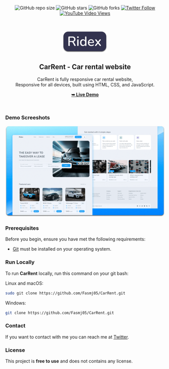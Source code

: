 <div align="center">
  
  ![GitHub repo size](https://img.shields.io/github/repo-size/Fasmj05/CarRent)
  ![GitHub stars](https://img.shields.io/github/stars/Fasmj05/CarRent?style=social)
  ![GitHub forks](https://img.shields.io/github/forks/Fasmj05/CarRent?style=social)
[![Twitter Follow](https://img.shields.io/twitter/follow/fasmj05_?style=social)](https://twitter.com/intent/follow?screen_name=fasmj05_)
  [![YouTube Video Views](https://img.shields.io/youtube/views/DJAK-KODM5E?style=social)](https://youtu.be/DJAK-KODM5E)

  <br />
  <br />
  
  <img src="./readme-images/project-logo.png" />

  <h2 align="center">CarRent - Car rental website</h2>

  CarRent is fully responsive car rental website, <br />Responsive for all devices, built using HTML, CSS, and JavaScript.

  <a href="https://Fasmj05.github.io/CarRent/"><strong>➥ Live Demo</strong></a>

</div>

<br />

### Demo Screeshots

![Ridex Desktop Demo](./readme-images/desktop.png "Desktop Demo")

### Prerequisites

Before you begin, ensure you have met the following requirements:

* [Git](https://git-scm.com/downloads "Download Git") must be installed on your operating system.

### Run Locally

To run **CarRent** locally, run this command on your git bash:

Linux and macOS:

```bash
sudo git clone https://github.com/Fasmj05/CarRent.git
```

Windows:

```bash
git clone https://github.com/Fasmj05/CarRent.git
```

### Contact

If you want to contact with me you can reach me at [Twitter](https://www.twitter.com/fasmj05).

### License

This project is **free to use** and does not contains any license.
